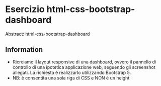 Esercizio html-css-bootstrap-dashboard
===
Abstract: html-css-bootstrap-dashboard
## Information
- Ricreiamo il layout responsive di una dashboard, ovvero il pannello di controllo di una ipotetica applicazione web, seguendo gli screenshot allegati.
La richiesta è realizzarlo utilizzando Bootstrap 5.
- NB: è consentita una sola riga di CSS e NON è un height

